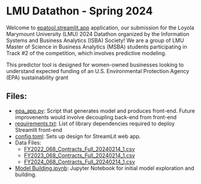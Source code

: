# LMU Datathon - Spring 2024
Welcome to [epatool.streamlit.app](https://epatool.streamlit.app/) application, our submission for the Loyola Marymount University (LMU) 2024 Datathon organized by the Information Systems and Business Analytics (ISBA) Society! We are a group of LMU Master of Science in Business Analytics (MSBA) students participating in Track #2 of the competition, which involves predictive modeling.

This predictor tool is designed for women-owned businesses looking to understand expected funding of an U.S. Environmental Protection Agency (EPA) sustainability grant

## Files:
- [epa_app.py](https://github.com/svanhemert00/2024Datathon-EPA/blob/main/epa_app.py): Script that generates model and produces front-end. Future improvenents would involve decoupling back-end from front-end
- [requirements.txt](https://github.com/svanhemert00/2024Datathon-EPA/blob/main/requirements.txt): List of library dependencies required to deploy Streamlit front-end
- [config.toml](https://github.com/svanhemert00/2024Datathon-EPA/blob/main/config.toml): Sets up design for StreamLit web app.
- Data Files:
  - [FY2022_068_Contracts_Full_20240214_1.csv](https://github.com/svanhemert00/2024Datathon-EPA/blob/main/FY2022_068_Contracts_Full_20240214_1.csv)
  - [FY2023_068_Contracts_Full_20240214_1.csv](https://github.com/svanhemert00/2024Datathon-EPA/blob/main/FY2023_068_Contracts_Full_20240214_1.csv)
  - [FY2024_068_Contracts_Full_20240214_1.csv](https://github.com/svanhemert00/2024Datathon-EPA/blob/main/FY2024_068_Contracts_Full_20240214_1.csv)
- [Model Building.ipynb](https://github.com/svanhemert00/2024Datathon-EPA/blob/main/Model%20Building.ipynb): Jupyter Notebook for initial model exploration and building.
